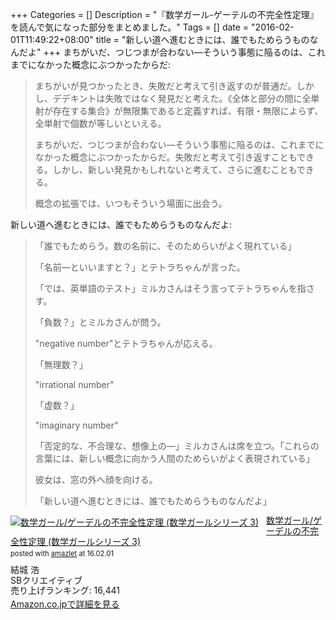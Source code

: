 +++
Categories = []
Description = "『数学ガール-ゲーテルの不完全性定理』を読んで気になった部分をまとめました。"
Tags = []
date = "2016-02-01T11:49:22+08:00"
title = "新しい道へ進むときには、誰でもためらうものなんだよ"
+++
まちがいだ、つじつまが合わない―そういう事態に陥るのは、これまでになかった概念にぶつかったからだ:

> まちがいが見つかったとき、失敗だと考えて引き返すのが普通だ。しかし、デデキントは失敗ではなく発見だと考えた。《全体と部分の間に全単射が存在する集合》が無限集であると定義すれば、有限・無限によらず、全単射で個数が等しいといえる。
>
> まちがいだ、つじつまが合わない―そういう事態に陥るのは、これまでになかった概念にぶつかったからだ。失敗だと考えて引き返すこともできる。しかし、新しい発見かもしれないと考えて、さらに進むこともできる。
>
> 概念の拡張では、いつもそういう場面に出会う。

新しい道へ進むときには、誰でもためらうものなんだよ:

> 「誰でもためらう。数の名前に、そのためらいがよく現れている」
>
> 「名前―といいますと？」とテトラちゃんが言った。
>
> 「では、英単語のテスト」ミルカさんはそう言ってテトラちゃんを指さす。
>
> 「負数？」とミルカさんが問う。
>
> "negative number"とテトラちゃんが応える。
>
> 「無理数？」
>
> "irrational number"
>
> 「虚数？」
>
> "imaginary number"
>
>
> 「否定的な、不合理な、想像上の―」ミルカさんは席を立つ。「これらの言葉には、新しい概念に向かう人間のためらいがよく表現されている」
>
> 彼女は、窓の外へ顔を向ける。
>
> 「新しい道へ進むときには、誰でもためらうものなんだよ」

<div class="amazlet-box" style="margin-bottom:0px;"><div class="amazlet-image" style="float:left;margin:0px 12px 1px 0px;"><a href="https://www.amazon.co.jp/exec/obidos/ASIN/4797352965/simsnes-22/ref=nosim/" name="amazletlink" target="_blank"><img src="https://images-na.ssl-images-amazon.com/images/I/514bGkTG2BL._SL160_.jpg" alt="数学ガール/ゲーデルの不完全性定理 (数学ガールシリーズ 3)" style="border: none;" /></a></div><div class="amazlet-info" style="line-height:120%; margin-bottom: 10px"><div class="amazlet-name" style="margin-bottom:10px;line-height:120%"><a href="https://www.amazon.co.jp/exec/obidos/ASIN/4797352965/simsnes-22/ref=nosim/" name="amazletlink" target="_blank">数学ガール/ゲーデルの不完全性定理 (数学ガールシリーズ 3)</a><div class="amazlet-powered-date" style="font-size:80%;margin-top:5px;line-height:120%">posted with <a href="http://www.amazlet.com/" title="amazlet" target="_blank">amazlet</a> at 16.02.01</div></div><div class="amazlet-detail">結城 浩 <br />SBクリエイティブ <br />売り上げランキング: 16,441<br /></div><div class="amazlet-sub-info" style="float: left;"><div class="amazlet-link" style="margin-top: 5px"><a href="https://www.amazon.co.jp/exec/obidos/ASIN/4797352965/simsnes-22/ref=nosim/" name="amazletlink" target="_blank">Amazon.co.jpで詳細を見る</a></div></div></div><div class="amazlet-footer" style="clear: left"></div></div>

